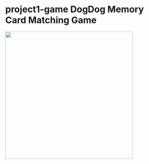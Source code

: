 # project1-game DogDog Memory Card Matching Game


<img src="https://i.imgur.com/GDRpT8n.png" width="400">
